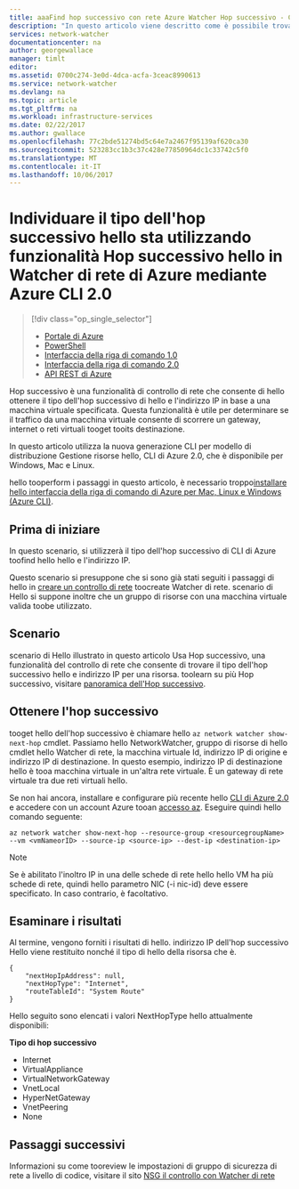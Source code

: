 ```yaml
---
title: aaaFind hop successivo con rete Azure Watcher Hop successivo - CLI di Azure 2.0 | Documenti Microsoft
description: "In questo articolo viene descritto come è possibile trovare quale hello tipo dell'hop successivo è e tramite indirizzo ip dell'Hop successivo utilizzando l'interfaccia CLI di Azure."
services: network-watcher
documentationcenter: na
author: georgewallace
manager: timlt
editor: 
ms.assetid: 0700c274-3e0d-4dca-acfa-3ceac8990613
ms.service: network-watcher
ms.devlang: na
ms.topic: article
ms.tgt_pltfrm: na
ms.workload: infrastructure-services
ms.date: 02/22/2017
ms.author: gwallace
ms.openlocfilehash: 77c2bde51274bd5c64e7a2467f95139af620ca30
ms.sourcegitcommit: 523283cc1b3c37c428e77850964dc1c33742c5f0
ms.translationtype: MT
ms.contentlocale: it-IT
ms.lasthandoff: 10/06/2017
---
```

# <a name="find-out-what-hello-next-hop-type-is-using-hello-next-hop-capability-in-azure-network-watcher-using-azure-cli-20"></a>Individuare il tipo dell'hop successivo hello sta utilizzando funzionalità Hop successivo hello in Watcher di rete di Azure mediante Azure CLI 2.0

> [!div class="op_single_selector"]
> - [Portale di Azure](network-watcher-check-next-hop-portal.md)
> - [PowerShell](network-watcher-check-next-hop-powershell.md)
> - [Interfaccia della riga di comando 1.0](network-watcher-check-next-hop-cli-nodejs.md)
> - [Interfaccia della riga di comando 2.0](network-watcher-check-next-hop-cli.md)
> - [API REST di Azure](network-watcher-check-next-hop-rest.md)

Hop successivo è una funzionalità di controllo di rete che consente di hello ottenere il tipo dell'hop successivo di hello e l'indirizzo IP in base a una macchina virtuale specificata. Questa funzionalità è utile per determinare se il traffico da una macchina virtuale consente di scorrere un gateway, internet o reti virtuali tooget tooits destinazione.

In questo articolo utilizza la nuova generazione CLI per modello di distribuzione Gestione risorse hello, CLI di Azure 2.0, che è disponibile per Windows, Mac e Linux.

hello tooperform i passaggi in questo articolo, è necessario troppo[installare hello interfaccia della riga di comando di Azure per Mac, Linux e Windows (Azure CLI)](https://docs.microsoft.com/en-us/cli/azure/install-az-cli2).

## <a name="before-you-begin"></a>Prima di iniziare

In questo scenario, si utilizzerà il tipo dell'hop successivo di CLI di Azure toofind hello hello e l'indirizzo IP.

Questo scenario si presuppone che si sono già stati seguiti i passaggi di hello in [creare un controllo di rete](network-watcher-create.md) toocreate Watcher di rete. scenario di Hello si suppone inoltre che un gruppo di risorse con una macchina virtuale valida toobe utilizzato.

## <a name="scenario"></a>Scenario

scenario di Hello illustrato in questo articolo Usa Hop successivo, una funzionalità del controllo di rete che consente di trovare il tipo dell'hop successivo hello e indirizzo IP per una risorsa. toolearn su più Hop successivo, visitare [panoramica dell'Hop successivo](network-watcher-next-hop-overview.md).


## <a name="get-next-hop"></a>Ottenere l'hop successivo

tooget hello dell'hop successivo è chiamare hello `az network watcher show-next-hop` cmdlet. Passiamo hello NetworkWatcher, gruppo di risorse di hello cmdlet hello Watcher di rete, la macchina virtuale Id, indirizzo IP di origine e indirizzo IP di destinazione. In questo esempio, indirizzo IP di destinazione hello è tooa macchina virtuale in un'altra rete virtuale. È un gateway di rete virtuale tra due reti virtuali hello.

Se non hai ancora, installare e configurare più recente hello [CLI di Azure 2.0](/cli/azure/install-az-cli2) e accedere con un account Azure tooan [accesso az](/cli/azure/#login). Eseguire quindi hello comando seguente:

```azurecli
az network watcher show-next-hop --resource-group <resourcegroupName> --vm <vmNameorID> --source-ip <source-ip> --dest-ip <destination-ip>

```

> [!NOTE]
Se è abilitato l'inoltro IP in una delle schede di rete hello hello VM ha più schede di rete, quindi hello parametro NIC (-i nic-id) deve essere specificato. In caso contrario, è facoltativo.

## <a name="review-results"></a>Esaminare i risultati

Al termine, vengono forniti i risultati di hello. indirizzo IP dell'hop successivo Hello viene restituito nonché il tipo di hello della risorsa che è.

```azurecli
{
    "nextHopIpAddress": null,
    "nextHopType": "Internet",
    "routeTableId": "System Route"
}
```

Hello seguito sono elencati i valori NextHopType hello attualmente disponibili:

**Tipo di hop successivo**

* Internet
* VirtualAppliance
* VirtualNetworkGateway
* VnetLocal
* HyperNetGateway
* VnetPeering
* None

## <a name="next-steps"></a>Passaggi successivi

Informazioni su come tooreview le impostazioni di gruppo di sicurezza di rete a livello di codice, visitare il sito [NSG il controllo con Watcher di rete](network-watcher-nsg-auditing-powershell.md)
